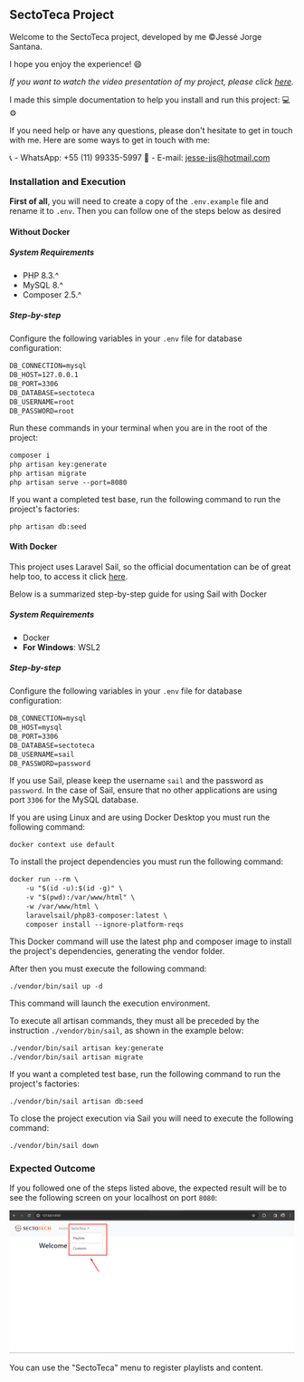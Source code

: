 ## SectoTeca Project

Welcome to the SectoTeca project, developed by me ©Jessé Jorge Santana.

I hope you enjoy the experience! :smile:

*If you want to watch the video presentation of my project, please click <a href="">here</a>.*

I made this simple documentation to help you install and run this project: :computer::gear:

If you need help or have any questions, please don't hesitate to get in touch with me. Here are some ways to get in touch with me:

📞 - WhatsApp: +55 (11) 99335-5997
📧 - E-mail: jesse-jjs@hotmail.com

### Installation and Execution

**First of all**, you will need to create a copy of the `.env.example` file and rename it to `.env`.
Then you can follow one of the steps below as desired

#### Without Docker

##### System Requirements

* PHP 8.3.^
* MySQL 8.^
* Composer 2.5.^

##### Step-by-step

Configure the following variables in your `.env` file for database configuration:

```
DB_CONNECTION=mysql
DB_HOST=127.0.0.1
DB_PORT=3306
DB_DATABASE=sectoteca
DB_USERNAME=root
DB_PASSWORD=root
```
Run these commands in your terminal when you are in the root of the project:

```
composer i
php artisan key:generate
php artisan migrate
php artisan serve --port=8080
```
If you want a completed test base, run the following command to run the project's factories:

```
php artisan db:seed
```
#### With Docker
This project uses Laravel Sail, so the official documentation can be of great help too, to access it click <a href="https://laravel.com/docs/10.x/sail">here</a>.

Below is a summarized step-by-step guide for using Sail with Docker
##### System Requirements
* Docker
* **For Windows**: WSL2

##### Step-by-step
Configure the following variables in your `.env` file for database configuration:

```
DB_CONNECTION=mysql
DB_HOST=mysql
DB_PORT=3306
DB_DATABASE=sectoteca
DB_USERNAME=sail
DB_PASSWORD=password
```
If you use Sail, please keep the username `sail` and the password as `password`. In the case of Sail, ensure that no other applications are using port `3306` for the MySQL database.

If you are using Linux and are using Docker Desktop you must run the following command:
```
docker context use default
```
To install the project dependencies you must run the following command:
```
docker run --rm \
    -u "$(id -u):$(id -g)" \
    -v "$(pwd):/var/www/html" \
    -w /var/www/html \
    laravelsail/php83-composer:latest \
    composer install --ignore-platform-reqs
```
This Docker command will use the latest php and composer image to install the project's dependencies, generating the vendor folder.

After then you must execute the following command:
```
./vendor/bin/sail up -d
```
This command will launch the execution environment.

To execute all artisan commands, they must all be preceded by the instruction `./vendor/bin/sail`, as shown in the example below:
```
./vendor/bin/sail artisan key:generate
./vendor/bin/sail artisan migrate
```
If you want a completed test base, run the following command to run the project's factories:

```
./vendor/bin/sail artisan db:seed
```

To close the project execution via Sail you will need to execute the following command:
```
./vendor/bin/sail down
```

### Expected Outcome

If you followed one of the steps listed above, the expected result will be to see the following screen on your localhost on port `8080`:

![Alt text](image.png)

You can use the "SectoTeca" menu to register playlists and content.